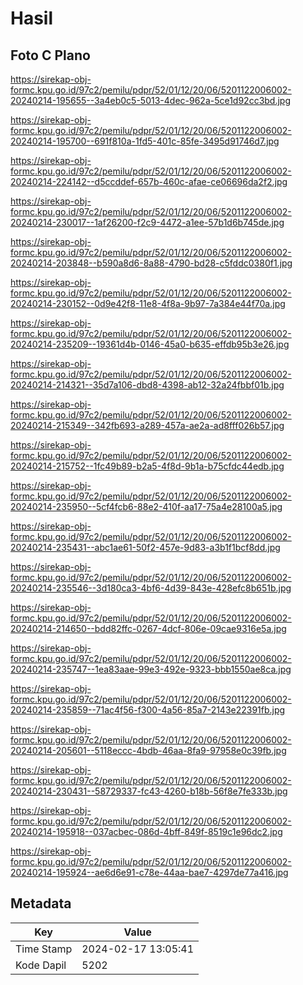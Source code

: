 # Hasil

## Foto C Plano

https://sirekap-obj-formc.kpu.go.id/97c2/pemilu/pdpr/52/01/12/20/06/5201122006002-20240214-195655--3a4eb0c5-5013-4dec-962a-5ce1d92cc3bd.jpg

https://sirekap-obj-formc.kpu.go.id/97c2/pemilu/pdpr/52/01/12/20/06/5201122006002-20240214-195700--691f810a-1fd5-401c-85fe-3495d91746d7.jpg

https://sirekap-obj-formc.kpu.go.id/97c2/pemilu/pdpr/52/01/12/20/06/5201122006002-20240214-224142--d5ccddef-657b-460c-afae-ce06696da2f2.jpg

https://sirekap-obj-formc.kpu.go.id/97c2/pemilu/pdpr/52/01/12/20/06/5201122006002-20240214-230017--1af26200-f2c9-4472-a1ee-57b1d6b745de.jpg

https://sirekap-obj-formc.kpu.go.id/97c2/pemilu/pdpr/52/01/12/20/06/5201122006002-20240214-203848--b590a8d6-8a88-4790-bd28-c5fddc0380f1.jpg

https://sirekap-obj-formc.kpu.go.id/97c2/pemilu/pdpr/52/01/12/20/06/5201122006002-20240214-230152--0d9e42f8-11e8-4f8a-9b97-7a384e44f70a.jpg

https://sirekap-obj-formc.kpu.go.id/97c2/pemilu/pdpr/52/01/12/20/06/5201122006002-20240214-235209--19361d4b-0146-45a0-b635-effdb95b3e26.jpg

https://sirekap-obj-formc.kpu.go.id/97c2/pemilu/pdpr/52/01/12/20/06/5201122006002-20240214-214321--35d7a106-dbd8-4398-ab12-32a24fbbf01b.jpg

https://sirekap-obj-formc.kpu.go.id/97c2/pemilu/pdpr/52/01/12/20/06/5201122006002-20240214-215349--342fb693-a289-457a-ae2a-ad8fff026b57.jpg

https://sirekap-obj-formc.kpu.go.id/97c2/pemilu/pdpr/52/01/12/20/06/5201122006002-20240214-215752--1fc49b89-b2a5-4f8d-9b1a-b75cfdc44edb.jpg

https://sirekap-obj-formc.kpu.go.id/97c2/pemilu/pdpr/52/01/12/20/06/5201122006002-20240214-235950--5cf4fcb6-88e2-410f-aa17-75a4e28100a5.jpg

https://sirekap-obj-formc.kpu.go.id/97c2/pemilu/pdpr/52/01/12/20/06/5201122006002-20240214-235431--abc1ae61-50f2-457e-9d83-a3b1f1bcf8dd.jpg

https://sirekap-obj-formc.kpu.go.id/97c2/pemilu/pdpr/52/01/12/20/06/5201122006002-20240214-235546--3d180ca3-4bf6-4d39-843e-428efc8b651b.jpg

https://sirekap-obj-formc.kpu.go.id/97c2/pemilu/pdpr/52/01/12/20/06/5201122006002-20240214-214650--bdd82ffc-0267-4dcf-806e-09cae9316e5a.jpg

https://sirekap-obj-formc.kpu.go.id/97c2/pemilu/pdpr/52/01/12/20/06/5201122006002-20240214-235747--1ea83aae-99e3-492e-9323-bbb1550ae8ca.jpg

https://sirekap-obj-formc.kpu.go.id/97c2/pemilu/pdpr/52/01/12/20/06/5201122006002-20240214-235859--71ac4f56-f300-4a56-85a7-2143e22391fb.jpg

https://sirekap-obj-formc.kpu.go.id/97c2/pemilu/pdpr/52/01/12/20/06/5201122006002-20240214-205601--5118eccc-4bdb-46aa-8fa9-97958e0c39fb.jpg

https://sirekap-obj-formc.kpu.go.id/97c2/pemilu/pdpr/52/01/12/20/06/5201122006002-20240214-230431--58729337-fc43-4260-b18b-56f8e7fe333b.jpg

https://sirekap-obj-formc.kpu.go.id/97c2/pemilu/pdpr/52/01/12/20/06/5201122006002-20240214-195918--037acbec-086d-4bff-849f-8519c1e96dc2.jpg

https://sirekap-obj-formc.kpu.go.id/97c2/pemilu/pdpr/52/01/12/20/06/5201122006002-20240214-195924--ae6d6e91-c78e-44aa-bae7-4297de77a416.jpg


## Metadata

| Key        | Value               |
| ---------- | ------------------- |
| Time Stamp | 2024-02-17 13:05:41 |
| Kode Dapil | 5202                |



